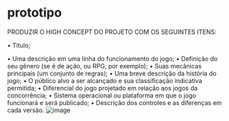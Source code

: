 # prototipo

PRODUZIR O HIGH CONCEPT DO PROJETO COM OS SEGUINTES ITENS:

• Titulo;






• Uma descrição em uma linha do funcionamento do jogo;
• Definição do seu gênero (se é de ação, ou RPG, por exemplo);
• Suas mecânicas principais (um conjunto de regras);
• Uma breve descrição da história do jogo;
• O público alvo a ser alcançado e sua classificação indicativa permitida;
• Diferencial do jogo projetado em relação aos jogos da concorrência;
• Sistema operacional ou plataforma em que o jogo funcionará e será publicado;
• Descrição dos controles e as diferenças em cada versão.
![image](https://user-images.githubusercontent.com/63525597/137567343-dacc53e4-2157-4c2a-b93d-c5f0d69d4e5d.png)

